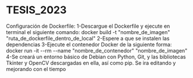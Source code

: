 # TESIS_2023
Configuración de Dockerfile:
1-Descargue el Dockerfile y ejecute en terminal el siguiente comando: docker build -t "nombre_de_imagen" "ruta_de_dockerfile_dentro_de_local"
2-Espere a que se instalen las dependencias
3-Ejecute el contenedor Docker de la siguiente forma: docker run -it --rm --name "nombre_de_contenedor" "nombre_de_imagen"
4-Se creará un entorno básico de Debian con Python, Git, y las bibliotecas Tkinter y OpenCV descargadas en ella, así como pip. Se ira editando y mejorando con el tiempo
